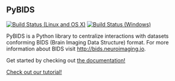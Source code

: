 ## PyBIDS
[![Build Status (Linux and OS X)](https://travis-ci.org/INCF/pybids.svg?branch=master)](https://travis-ci.org/INCF/pybids)
[![Build Status (Windows)](https://ci.appveyor.com/api/projects/status/5aa4c6e3m15ew4v7?svg=true)](https://ci.appveyor.com/project/chrisfilo/pybids-ilb80)


PyBIDS is a Python library to centralize interactions with datasets conforming
BIDS (Brain Imaging Data Structure) format.  For more information about BIDS
visit http://bids.neuroimaging.io.

Get started by checking out [the documentation!](https://incf.github.io/pybids)

[Check out our tutorial!](examples/pybids%20tutorial.ipynb)
